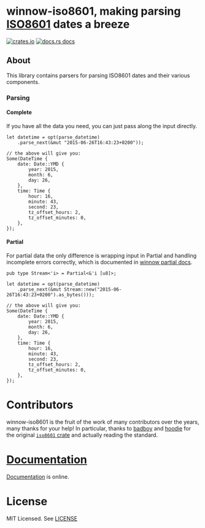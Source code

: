 # winnow-iso8601, making parsing [ISO8601][iso] dates a breeze

[![crates.io](https://img.shields.io/crates/v/winnow-iso8601?style=flat-square)](https://crates.io/crates/winnow-iso8601)
[![docs.rs docs](https://img.shields.io/badge/docs-latest-blue.svg?style=flat-square)](https://docs.rs/winnow-iso8601)

[iso]: https://en.wikipedia.org/wiki/ISO_8601
[winnow]: https://github.com/winnow-rs/winnow
[iso-crate]: https://crates.io/crates/iso8601

## About

This library contains parsers for parsing ISO8601 dates and their various components.

### Parsing

#### Complete
If you have all the data you need, you can just pass along the input directly.

```rust,ignore
let datetime = opt(parse_datetime)
    .parse_next(&mut "2015-06-26T16:43:23+0200"));

// the above will give you:
Some(DateTime {
    date: Date::YMD {
        year: 2015,
        month: 6,
        day: 26,
    },
    time: Time {
        hour: 16,
        minute: 43,
        second: 23,
        tz_offset_hours: 2,
        tz_offset_minutes: 0,
    },
});
```

#### Partial
For partial data the only difference is wrapping input in Partial and handling incomplete errors correctly,
which is documented in [winnow partial docs](https://docs.rs/winnow/latest/winnow/_topic/partial/index.html).
```rust,ignore
pub type Stream<'i> = Partial<&'i [u8]>;

let datetime = opt(parse_datetime)
    .parse_next(&mut Stream::new("2015-06-26T16:43:23+0200").as_bytes()));

// the above will give you:
Some(DateTime {
    date: Date::YMD {
        year: 2015,
        month: 6,
        day: 26,
    },
    time: Time {
        hour: 16,
        minute: 43,
        second: 23,
        tz_offset_hours: 2,
        tz_offset_minutes: 0,
    },
});
```

# Contributors

winnow-iso8601 is the fruit of the work of many contributors over the years, many
thanks for your help! In particular, thanks to [badboy](https://github.com/badboy)
and [hoodie](https://github.com/hoodie) for the original [`iso8601` crate][iso-crate] and actually reading the standard.

# [Documentation][docs]

[Documentation][docs] is online.

# License

MIT Licensed. See [LICENSE](https://mit-license.org/)

[docs]: https://docs.rs/iso8601/